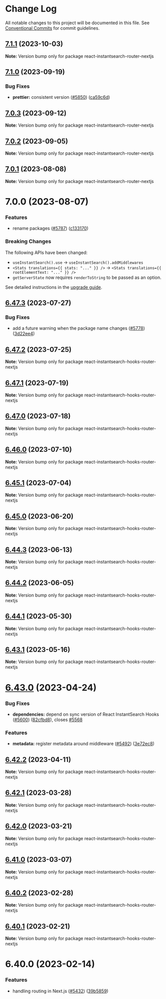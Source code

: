 # Change Log

All notable changes to this project will be documented in this file.
See [Conventional Commits](https://conventionalcommits.org) for commit guidelines.

## [7.1.1](https://github.com/algolia/instantsearch/compare/react-instantsearch-router-nextjs@7.1.0...react-instantsearch-router-nextjs@7.1.1) (2023-10-03)

**Note:** Version bump only for package react-instantsearch-router-nextjs





## [7.1.0](https://github.com/algolia/instantsearch/compare/react-instantsearch-router-nextjs@7.0.3...react-instantsearch-router-nextjs@7.0.4) (2023-09-19)


### Bug Fixes

* **prettier:** consistent version ([#5850](https://github.com/algolia/instantsearch/issues/5850)) ([ca59c6d](https://github.com/algolia/instantsearch/commit/ca59c6dbd5c9eac4e2e0179a24e39bca997ae141))





## [7.0.3](https://github.com/algolia/instantsearch/compare/react-instantsearch-router-nextjs@7.0.2...react-instantsearch-router-nextjs@7.0.3) (2023-09-12)

**Note:** Version bump only for package react-instantsearch-router-nextjs





## [7.0.2](https://github.com/algolia/instantsearch/compare/react-instantsearch-router-nextjs@7.0.1...react-instantsearch-router-nextjs@7.0.2) (2023-09-05)

**Note:** Version bump only for package react-instantsearch-router-nextjs

## [7.0.1](https://github.com/algolia/instantsearch/compare/react-instantsearch-router-nextjs@7.0.0...react-instantsearch-router-nextjs@7.0.1) (2023-08-08)

**Note:** Version bump only for package react-instantsearch-router-nextjs

# 7.0.0 (2023-08-07)

### Features

- rename packages ([#5787](https://github.com/algolia/instantsearch/issues/5787)) ([c133170](https://github.com/algolia/instantsearch/commit/c133170e563592dfc15a95daced1f8447327a09a))

### Breaking Changes

The following APIs have been changed:

- `useInstantSearch().use` -> `useInstantSearch().addMiddlewares`
- `<Stats translations={{ stats: "..." }} />` -> `<Stats translations={{ rootElementText: "..." }} />`
- `getServerState` now requires `renderToString` to be passed as an option.

See detailed instructions in the [upgrade guide](https://www.algolia.com/doc/guides/building-search-ui/upgrade-guides/react/).

## [6.47.3](https://github.com/algolia/instantsearch/compare/react-instantsearch-hooks-router-nextjs@6.47.2...react-instantsearch-hooks-router-nextjs@6.47.3) (2023-07-27)

### Bug Fixes

- add a future warning when the package name changes ([#5778](https://github.com/algolia/instantsearch/issues/5778)) ([3d22ee4](https://github.com/algolia/instantsearch/commit/3d22ee45e1f03a443323a371621262f1fe45e664))

## [6.47.2](https://github.com/algolia/instantsearch/compare/react-instantsearch-hooks-router-nextjs@6.47.1...react-instantsearch-hooks-router-nextjs@6.47.2) (2023-07-25)

**Note:** Version bump only for package react-instantsearch-hooks-router-nextjs

## [6.47.1](https://github.com/algolia/instantsearch/compare/react-instantsearch-hooks-router-nextjs@6.47.0...react-instantsearch-hooks-router-nextjs@6.47.1) (2023-07-19)

**Note:** Version bump only for package react-instantsearch-hooks-router-nextjs

## [6.47.0](https://github.com/algolia/instantsearch/compare/react-instantsearch-hooks-router-nextjs@6.46.0...react-instantsearch-hooks-router-nextjs@6.47.0) (2023-07-18)

**Note:** Version bump only for package react-instantsearch-hooks-router-nextjs

## [6.46.0](https://github.com/algolia/instantsearch/compare/react-instantsearch-hooks-router-nextjs@6.45.1...react-instantsearch-hooks-router-nextjs@6.46.0) (2023-07-10)

**Note:** Version bump only for package react-instantsearch-hooks-router-nextjs

## [6.45.1](https://github.com/algolia/instantsearch/compare/react-instantsearch-hooks-router-nextjs@6.45.0...react-instantsearch-hooks-router-nextjs@6.45.1) (2023-07-04)

**Note:** Version bump only for package react-instantsearch-hooks-router-nextjs

## [6.45.0](https://github.com/algolia/instantsearch/compare/react-instantsearch-hooks-router-nextjs@6.44.3...react-instantsearch-hooks-router-nextjs@6.45.0) (2023-06-20)

**Note:** Version bump only for package react-instantsearch-hooks-router-nextjs

## [6.44.3](https://github.com/algolia/instantsearch/compare/react-instantsearch-hooks-router-nextjs@6.44.2...react-instantsearch-hooks-router-nextjs@6.44.3) (2023-06-13)

**Note:** Version bump only for package react-instantsearch-hooks-router-nextjs

## [6.44.2](https://github.com/algolia/instantsearch/compare/react-instantsearch-hooks-router-nextjs@6.44.1...react-instantsearch-hooks-router-nextjs@6.44.2) (2023-06-05)

**Note:** Version bump only for package react-instantsearch-hooks-router-nextjs

## [6.44.1](https://github.com/algolia/instantsearch/compare/react-instantsearch-hooks-router-nextjs@6.44.0...react-instantsearch-hooks-router-nextjs@6.44.1) (2023-05-30)

**Note:** Version bump only for package react-instantsearch-hooks-router-nextjs

## [6.43.1](https://github.com/algolia/instantsearch/compare/react-instantsearch-hooks-router-nextjs@6.43.0...react-instantsearch-hooks-router-nextjs@6.43.1) (2023-05-16)

**Note:** Version bump only for package react-instantsearch-hooks-router-nextjs

# [6.43.0](https://github.com/algolia/instantsearch/compare/react-instantsearch-hooks-router-nextjs@6.42.2...react-instantsearch-hooks-router-nextjs@6.43.0) (2023-04-24)

### Bug Fixes

- **dependencies:** depend on sync version of React InstantSearch Hooks ([#5600](https://github.com/algolia/instantsearch/issues/5600)) ([82cfbd8](https://github.com/algolia/instantsearch/commit/82cfbd8cba47b2e9d0c8f8c74107d2ead1d072bf)), closes [#5568](https://github.com/algolia/instantsearch/issues/5568)

### Features

- **metadata:** register metadata around middleware ([#5492](https://github.com/algolia/instantsearch/issues/5492)) ([3e72ec8](https://github.com/algolia/instantsearch/commit/3e72ec82894a05a071328a4802d2f764233fe005))

## [6.42.2](https://github.com/algolia/instantsearch/compare/react-instantsearch-hooks-router-nextjs@6.42.1...react-instantsearch-hooks-router-nextjs@6.42.2) (2023-04-11)

**Note:** Version bump only for package react-instantsearch-hooks-router-nextjs

## [6.42.1](https://github.com/algolia/instantsearch/compare/react-instantsearch-hooks-router-nextjs@6.42.0...react-instantsearch-hooks-router-nextjs@6.42.1) (2023-03-28)

**Note:** Version bump only for package react-instantsearch-hooks-router-nextjs

## [6.42.0](https://github.com/algolia/instantsearch/compare/react-instantsearch-hooks-router-nextjs@6.41.0...react-instantsearch-hooks-router-nextjs@6.42.0) (2023-03-21)

**Note:** Version bump only for package react-instantsearch-hooks-router-nextjs

## [6.41.0](https://github.com/algolia/instantsearch/compare/react-instantsearch-hooks-router-nextjs@6.40.1...react-instantsearch-hooks-router-nextjs@6.41.0) (2023-03-07)

**Note:** Version bump only for package react-instantsearch-hooks-router-nextjs

## [6.40.2](https://github.com/algolia/instantsearch/compare/react-instantsearch-hooks-router-nextjs@6.40.1...react-instantsearch-hooks-router-nextjs@6.40.2) (2023-02-28)

**Note:** Version bump only for package react-instantsearch-hooks-router-nextjs

## [6.40.1](https://github.com/algolia/instantsearch/compare/react-instantsearch-hooks-router-nextjs@6.40.0...react-instantsearch-hooks-router-nextjs@6.40.1) (2023-02-21)

**Note:** Version bump only for package react-instantsearch-hooks-router-nextjs

# 6.40.0 (2023-02-14)

### Features

- handling routing in Next.js ([#5432](https://github.com/algolia/instantsearch/issues/5432)) ([39b5859](https://github.com/algolia/instantsearch/commit/39b5859ba78a5e8472a80e357a35ba900c963b61))
